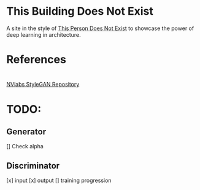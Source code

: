 # This Building Does Not Exist
A site in the style of [This Person Does Not Exist](https://thispersondoesnotexist.com) to showcase the power of deep learning in architecture.

# References
#

[NVlabs StyleGAN Repository](https://github.com/NVlabs/stylegan)

# TODO:

## Generator

[] Check alpha

## Discriminator

[x] input
[x] output
[] training progression